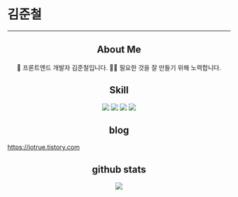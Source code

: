 # 김준철
<hr/>
<h2 align="center"> About Me </h2>
<p align="center">
    🎨 프론트엔드 개발자 김준철입니다.
    👩‍💻 필요한 것을 잘 만들기 위해 노력합니다.
</p>
<h2 align="center"> Skill </h2>
<div align="center">
    <img display="inline-block" src="https://img.shields.io/badge/react-61DAFB?style=flat-square&logo=React&logoColor=white"/>
    <img display="inline-block" src="https://img.shields.io/badge/javascript-F7DF1E?style=flat-square&logo=javascript&logoColor=white"/>
    <img display="inline-block" src="https://img.shields.io/badge/html5-E34F26?style=flat-square&logo=html5&logoColor=white"/>
    <img display="inline-block" src="https://img.shields.io/badge/css3-1572B6?style=flat-square&logo=css3&logoColor=white"/>
</div>
<h2 align="center"> blog </h2>
<a href="https://iotrue.tistory.com/" target="_blank">https://iotrue.tistory.com</a>

<h2 align="center"> github stats </h2>
<p align="center"> 
  <img src="https://github-readme-stats.vercel.app/api?username=IOTrue&show_icons=true"/></a>
</p>